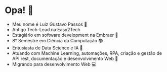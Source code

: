 # Opa! 🤗

- Meu nome é Luiz Gustavo Passos 🎵
- Antigo Tech-Lead na Easy2Tech
- Estagiário em software development na Embraer 🛫
- 8° Semestre em Ciência da Computação 📚
- Entusiasta de Data Science e IA 🤖
- Atuando com Machine Learning, automações, RPA, criação e gestão de API rest, documentação e desenvolvimento Web 🧾
- Migrando para desenvolvimento Web 💻


